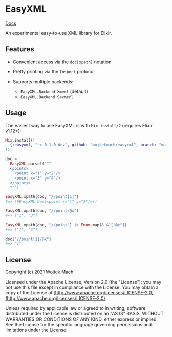 # EasyXML

[Docs](http://wojtekmach.pl/docs/easyxml)

<!-- MDOC !-->

An experimental easy-to-use XML library for Elixir.

## Features

  * Convenient access via the `doc[xpath]` notation

  * Pretty printing via the `Inspect` protocol

  * Supports multiple backends:

      * `EasyXML.Backend.Xmerl` (default)
      * `EasyXML.Backend.Saxmerl`

## Usage

The easiest way to use EasyXML is with `Mix.install/2` (requires Elixir v1.12+):

```elixir
Mix.install([
  {:easyxml, "~> 0.1.0-dev", github: "wojtekmach/easyxml", branch: "main"}
])

doc =
  EasyXML.parse!("""
  <points>
    <point x="1" y="2"/>
    <point x="3" y="4"/>
  </points>
  """)

EasyXML.xpath(doc, "//point[1]")
#=> [#EasyXML.Doc[<point x="1" y="2"/>]]

EasyXML.xpath(doc, "//point/@x")
#=> ["1", "3"]

EasyXML.xpath(doc, "//point") |> Enum.map(& &1["@x"])
#=> ["1", "3"]

doc["//point[1]/@x"]
#=> "1"
```

<!-- MDOC !-->

## License

Copyright (c) 2021 Wojtek Mach

Licensed under the Apache License, Version 2.0 (the "License");
you may not use this file except in compliance with the License.
You may obtain a copy of the License at [http://www.apache.org/licenses/LICENSE-2.0](http://www.apache.org/licenses/LICENSE-2.0)

Unless required by applicable law or agreed to in writing, software
distributed under the License is distributed on an "AS IS" BASIS,
WITHOUT WARRANTIES OR CONDITIONS OF ANY KIND, either express or implied.
See the License for the specific language governing permissions and
limitations under the License.

